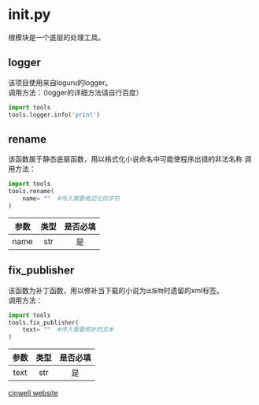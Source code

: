 # __init__.py
根模块是一个底层的处理工具。  
## logger
该项目使用来自loguru的logger。  
调用方法：（logger的详细方法请自行百度）
```python
import tools
tools.logger.info('print')
```
## rename
该函数属于静态底层函数，用以格式化小说命名中可能使程序出错的非法名称
调用方法：
```python
import tools
tools.rename(
    name= ""  #传入需要格式化的字符
)
```
|  参数  | 类型  | 是否必填 |
|:----:|:---:|:----:|
| name | str |  是   |

## fix_publisher
该函数为补丁函数，用以修补当下载的小说为`出版物`时遗留的xml标签。  
调用方法：
```python
import tools
tools.fix_publisher(
    text= ""  #传入需要修补的文本
)
```
|  参数  | 类型  | 是否必填 |
|:----:|:---:|:----:|
| text | str |  是   |
[cinwell website](../logo.png ':include :type=iframe width=100% height=400px')
